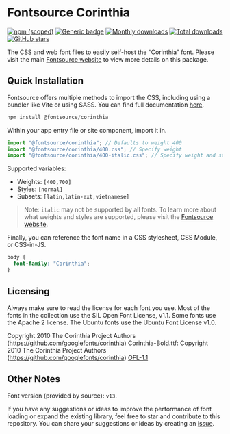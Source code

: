 # Fontsource Corinthia

[![npm (scoped)](https://img.shields.io/npm/v/@fontsource/corinthia?color=brightgreen)](https://www.npmjs.com/package/@fontsource/corinthia) [![Generic badge](https://img.shields.io/badge/fontsource-passing-brightgreen)](https://github.com/fontsource/fontsource) [![Monthly downloads](https://badgen.net/npm/dm/@fontsource/corinthia)](https://github.com/fontsource/fontsource) [![Total downloads](https://badgen.net/npm/dt/@fontsource/corinthia)](https://github.com/fontsource/fontsource) [![GitHub stars](https://img.shields.io/github/stars/fontsource/fontsource.svg?style=social&label=Star)](https://github.com/fontsource/fontsource/stargazers)

The CSS and web font files to easily self-host the “Corinthia” font. Please visit the main [Fontsource website](https://fontsource.org/fonts/corinthia) to view more details on this package.

## Quick Installation

Fontsource offers multiple methods to import the CSS, including using a bundler like Vite or using SASS. You can find full documentation [here](https://fontsource.org/docs/getting-started/introduction).

```javascript
npm install @fontsource/corinthia
```

Within your app entry file or site component, import it in.

```javascript
import "@fontsource/corinthia"; // Defaults to weight 400
import "@fontsource/corinthia/400.css"; // Specify weight
import "@fontsource/corinthia/400-italic.css"; // Specify weight and style
```

Supported variables:
- Weights: `[400,700]`
- Styles: `[normal]`
- Subsets: `[latin,latin-ext,vietnamese]`

> Note: `italic` may not be supported by all fonts. To learn more about what weights and styles are supported, please visit the [Fontsource website](https://fontsource.org/fonts/corinthia).

Finally, you can reference the font name in a CSS stylesheet, CSS Module, or CSS-in-JS.

```css
body {
  font-family: "Corinthia";
}
```

## Licensing
Always make sure to read the license for each font you use. Most of the fonts in the collection use the SIL Open Font License, v1.1. Some fonts use the Apache 2 license. The Ubuntu fonts use the Ubuntu Font License v1.0.

Copyright 2010 The Corinthia Project Authors (https://github.com/googlefonts/corinthia) Corinthia-Bold.ttf: Copyright 2010 The Corinthia Project Authors (https://github.com/googlefonts/corinthia)
[OFL-1.1](https://openfontlicense.org)

## Other Notes
Font version (provided by source): `v13`.

If you have any suggestions or ideas to improve the performance of font loading or expand the existing library, feel free to star and contribute to this repository. You can share your suggestions or ideas by creating an [issue](https://github.com/fontsource/fontsource/issues).